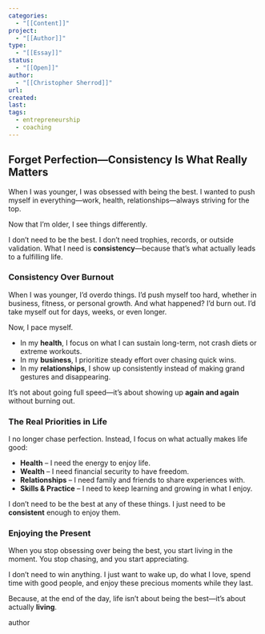 ```yaml
---
categories:
  - "[[Content]]"
project:
  - "[[Author]]"
type:
  - "[[Essay]]"
status:
  - "[[Open]]"
author:
  - "[[Christopher Sherrod]]"
url: 
created:
last:
tags:
  - entrepreneurship
  - coaching
---
```

## **Forget Perfection—Consistency Is What Really Matters**  

When I was younger, I was obsessed with being the best. I wanted to push myself in everything—work, health, relationships—always striving for the top.  

Now that I’m older, I see things differently.  

I don’t need to be the best. I don’t need trophies, records, or outside validation. What I need is **consistency**—because that’s what actually leads to a fulfilling life.  

### **Consistency Over Burnout**  

When I was younger, I’d overdo things. I’d push myself too hard, whether in business, fitness, or personal growth. And what happened? I’d burn out. I’d take myself out for days, weeks, or even longer.  

Now, I pace myself.  

- In my **health**, I focus on what I can sustain long-term, not crash diets or extreme workouts.  
- In my **business**, I prioritize steady effort over chasing quick wins.  
- In my **relationships**, I show up consistently instead of making grand gestures and disappearing.  

It’s not about going full speed—it’s about showing up **again and again** without burning out.  

### **The Real Priorities in Life**  

I no longer chase perfection. Instead, I focus on what actually makes life good:  

- **Health** – I need the energy to enjoy life.  
- **Wealth** – I need financial security to have freedom.  
- **Relationships** – I need family and friends to share experiences with.  
- **Skills & Practice** – I need to keep learning and growing in what I enjoy.  

I don’t need to be the best at any of these things. I just need to be **consistent** enough to enjoy them.  

### **Enjoying the Present**  

When you stop obsessing over being the best, you start living in the moment. You stop chasing, and you start appreciating.  

I don’t need to win anything. I just want to wake up, do what I love, spend time with good people, and enjoy these precious moments while they last.  

Because, at the end of the day, life isn’t about being the best—it’s about actually **living**.

author
